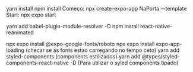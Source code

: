 yarn install
npm install
Começo: npx create-expo-app NaPorta --template 
Start: npx expo start

yarn add babel-plugin-module-resolver -D
npm install react-native-reanimated

npx expo install @expo-google-fonts/roboto
npx expo install expo-app-loading (checar se as fonts estao carregando no tempo ceto)
yarn add styled-components (components estilizados)
yarn add @types/styled-components-react-native -D (Para utilizar o syled components tipado)
